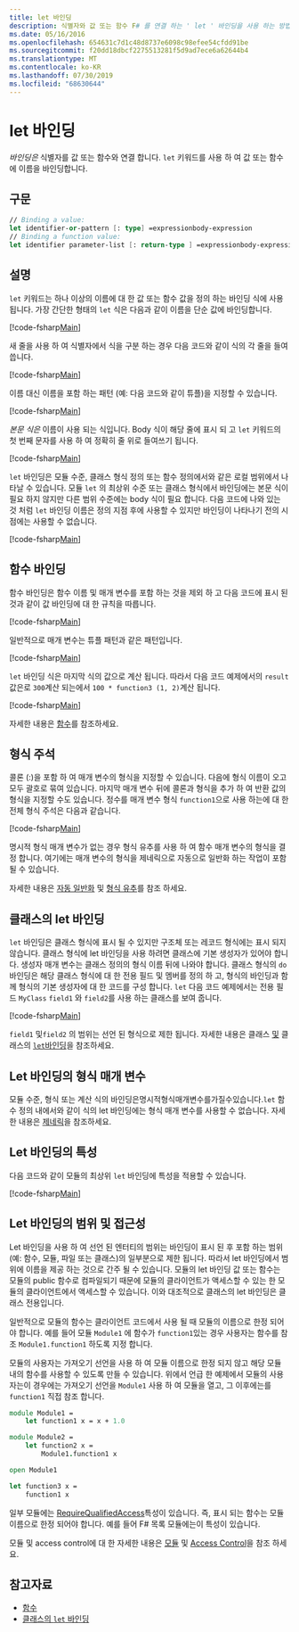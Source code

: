 ```yaml
---
title: let 바인딩
description: 식별자와 값 또는 함수 F# 를 연결 하는 ' let ' 바인딩을 사용 하는 방법을 알아봅니다.
ms.date: 05/16/2016
ms.openlocfilehash: 654631c7d1c48d8737e6098c98efee54cfdd91be
ms.sourcegitcommit: f20dd18dbcf2275513281f5d9ad7ece6a62644b4
ms.translationtype: MT
ms.contentlocale: ko-KR
ms.lasthandoff: 07/30/2019
ms.locfileid: "68630644"
---
```

# <a name="let-bindings"></a>let 바인딩

*바인딩은* 식별자를 값 또는 함수와 연결 합니다. `let` 키워드를 사용 하 여 값 또는 함수에 이름을 바인딩합니다.

## <a name="syntax"></a>구문

```fsharp
// Binding a value:
let identifier-or-pattern [: type] =expressionbody-expression
// Binding a function value:
let identifier parameter-list [: return-type ] =expressionbody-expression
```

## <a name="remarks"></a>설명

`let` 키워드는 하나 이상의 이름에 대 한 값 또는 함수 값을 정의 하는 바인딩 식에 사용 됩니다. 가장 간단한 형태의 `let` 식은 다음과 같이 이름을 단순 값에 바인딩합니다.

[!code-fsharp[Main](~/samples/snippets/fsharp/lang-ref-1/snippet1101.fs)]

새 줄을 사용 하 여 식별자에서 식을 구분 하는 경우 다음 코드와 같이 식의 각 줄을 들여씁니다.

[!code-fsharp[Main](~/samples/snippets/fsharp/lang-ref-1/snippet1102.fs)]

이름 대신 이름을 포함 하는 패턴 (예: 다음 코드와 같이 튜플)을 지정할 수 있습니다.

[!code-fsharp[Main](~/samples/snippets/fsharp/lang-ref-1/snippet1103.fs)]

*본문 식은* 이름이 사용 되는 식입니다. Body 식이 해당 줄에 표시 되 고 `let` 키워드의 첫 번째 문자를 사용 하 여 정확히 줄 위로 들여쓰기 됩니다.

[!code-fsharp[Main](~/samples/snippets/fsharp/lang-ref-1/snippet1104.fs)]

`let` 바인딩은 모듈 수준, 클래스 형식 정의 또는 함수 정의에서와 같은 로컬 범위에서 나타날 수 있습니다. 모듈 `let` 의 최상위 수준 또는 클래스 형식에서 바인딩에는 본문 식이 필요 하지 않지만 다른 범위 수준에는 body 식이 필요 합니다. 다음 코드에 나와 있는 것 처럼 `let` 바인딩 이름은 정의 지점 후에 사용할 수 있지만 바인딩이 나타나기 전의 시점에는 사용할 수 없습니다.

[!code-fsharp[Main](~/samples/snippets/fsharp/lang-ref-1/snippet1105.fs)]

## <a name="function-bindings"></a>함수 바인딩

함수 바인딩은 함수 이름 및 매개 변수를 포함 하는 것을 제외 하 고 다음 코드에 표시 된 것과 같이 값 바인딩에 대 한 규칙을 따릅니다.

[!code-fsharp[Main](~/samples/snippets/fsharp/lang-ref-1/snippet1106.fs)]

일반적으로 매개 변수는 튜플 패턴과 같은 패턴입니다.

[!code-fsharp[Main](~/samples/snippets/fsharp/lang-ref-1/snippet1107.fs)]

`let` 바인딩 식은 마지막 식의 값으로 계산 됩니다. 따라서 다음 코드 예제에서의 `result` 값은로 `300`계산 되는에서 `100 * function3 (1, 2)`계산 됩니다.

[!code-fsharp[Main](~/samples/snippets/fsharp/lang-ref-1/snippet1109.fs)]

자세한 내용은 [함수](index.md)를 참조하세요.

## <a name="type-annotations"></a>형식 주석

콜론 (:)을 포함 하 여 매개 변수의 형식을 지정할 수 있습니다. 다음에 형식 이름이 오고 모두 괄호로 묶여 있습니다. 마지막 매개 변수 뒤에 콜론과 형식을 추가 하 여 반환 값의 형식을 지정할 수도 있습니다. 정수를 매개 변수 형식 `function1`으로 사용 하는에 대 한 전체 형식 주석은 다음과 같습니다.

[!code-fsharp[Main](~/samples/snippets/fsharp/lang-ref-1/snippet1108.fs)]

명시적 형식 매개 변수가 없는 경우 형식 유추를 사용 하 여 함수 매개 변수의 형식을 결정 합니다. 여기에는 매개 변수의 형식을 제네릭으로 자동으로 일반화 하는 작업이 포함 될 수 있습니다.

자세한 내용은 [자동 일반화](../generics/automatic-generalization.md) 및 [형식 유추](../type-inference.md)를 참조 하세요.

## <a name="let-bindings-in-classes"></a>클래스의 let 바인딩

`let` 바인딩은 클래스 형식에 표시 될 수 있지만 구조체 또는 레코드 형식에는 표시 되지 않습니다. 클래스 형식에 let 바인딩을 사용 하려면 클래스에 기본 생성자가 있어야 합니다. 생성자 매개 변수는 클래스 정의의 형식 이름 뒤에 나와야 합니다. 클래스 형식의 `do` 바인딩은 해당 클래스 형식에 대 한 전용 필드 및 멤버를 정의 하 고, 형식의 바인딩과 함께 형식의 기본 생성자에 대 한 코드를 구성 합니다. `let` 다음 코드 예제에서는 전용 필드 `MyClass` `field1` 와 `field2`를 사용 하는 클래스를 보여 줍니다.

[!code-fsharp[Main](~/samples/snippets/fsharp/lang-ref-1/snippet1110.fs)]

`field1` 및`field2` 의 범위는 선언 된 형식으로 제한 됩니다. 자세한 내용은 클래스 [및](../classes.md) 클래스의 [`let`바인딩](../members/let-bindings-in-classes.md)을 참조하세요.

## <a name="type-parameters-in-let-bindings"></a>Let 바인딩의 형식 매개 변수

모듈 수준, 형식 또는 계산 식의 바인딩은명시적형식매개변수를가질수있습니다.`let` 함수 정의 내에서와 같이 식의 let 바인딩에는 형식 매개 변수를 사용할 수 없습니다. 자세한 내용은 [제네릭](../generics/index.md)을 참조하세요.

## <a name="attributes-on-let-bindings"></a>Let 바인딩의 특성

다음 코드와 같이 모듈의 최상위 `let` 바인딩에 특성을 적용할 수 있습니다.

[!code-fsharp[Main](~/samples/snippets/fsharp/lang-ref-1/snippet1111.fs)]

## <a name="scope-and-accessibility-of-let-bindings"></a>Let 바인딩의 범위 및 접근성

Let 바인딩을 사용 하 여 선언 된 엔터티의 범위는 바인딩이 표시 된 후 포함 하는 범위 (예: 함수, 모듈, 파일 또는 클래스)의 일부분으로 제한 됩니다. 따라서 let 바인딩에서 범위에 이름을 제공 하는 것으로 간주 될 수 있습니다. 모듈의 let 바인딩 값 또는 함수는 모듈의 public 함수로 컴파일되기 때문에 모듈의 클라이언트가 액세스할 수 있는 한 모듈의 클라이언트에서 액세스할 수 있습니다. 이와 대조적으로 클래스의 let 바인딩은 클래스 전용입니다.

일반적으로 모듈의 함수는 클라이언트 코드에서 사용 될 때 모듈의 이름으로 한정 되어야 합니다. 예를 들어 모듈 `Module1` 에 함수가 `function1`있는 경우 사용자는 함수를 참조 `Module1.function1` 하도록 지정 합니다.

모듈의 사용자는 가져오기 선언을 사용 하 여 모듈 이름으로 한정 되지 않고 해당 모듈 내의 함수를 사용할 수 있도록 만들 수 있습니다. 위에서 언급 한 예제에서 모듈의 사용자는이 경우에는 가져오기 선언을 `Module1` 사용 하 여 모듈을 열고, 그 이후에는를 `function1` 직접 참조 합니다.

```fsharp
module Module1 =
    let function1 x = x + 1.0

module Module2 =
    let function2 x =
        Module1.function1 x

open Module1

let function3 x =
    function1 x
```

일부 모듈에는 [RequireQualifiedAccess](https://msdn.microsoft.com/library/8b9b6ade-0471-4413-ac5d-638cd0de5f15)특성이 있습니다. 즉, 표시 되는 함수는 모듈 이름으로 한정 되어야 합니다. 예를 들어 F# 목록 모듈에는이 특성이 있습니다.

모듈 및 access control에 대 한 자세한 내용은 [모듈](../modules.md) 및 [Access Control](../access-control.md)을 참조 하세요.

## <a name="see-also"></a>참고자료

- [함수](index.md)
- [클래스의 `let` 바인딩](../members/let-bindings-in-classes.md)
